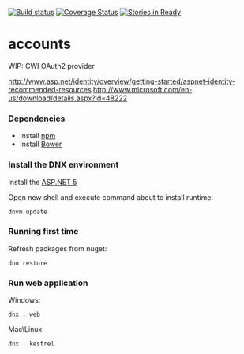 [![Build status](https://ci.appveyor.com/api/projects/status/34m8w6uq27u0a9ey?svg=true)](https://ci.appveyor.com/project/contascwi/accounts)
[![Coverage Status](https://coveralls.io/repos/CWISoftware/accounts/badge.svg?branch=master&service=github)](https://coveralls.io/github/CWISoftware/accounts?branch=master)
[![Stories in Ready](https://badge.waffle.io/CWISoftware/accounts.png?label=ready&title=Ready)](https://waffle.io/CWISoftware/accounts)

# accounts
WIP: CWI OAuth2 provider

http://www.asp.net/identity/overview/getting-started/aspnet-identity-recommended-resources
http://www.microsoft.com/en-us/download/details.aspx?id=48222
### Dependencies

* Install [npm](https://www.npmjs.com/package/npm)
* Install [Bower](http://bower.io/#install-bower)

### Install the DNX environment

Install the [ASP.NET 5](https://github.com/aspnet/Home#cmd)

Open new shell and execute command about to install runtime:

	dnvm update

### Running first time

Refresh packages from nuget:

	dnu restore

### Run web application

Windows:

	dnx . web

Mac\Linux:

	dnx . kestrel

